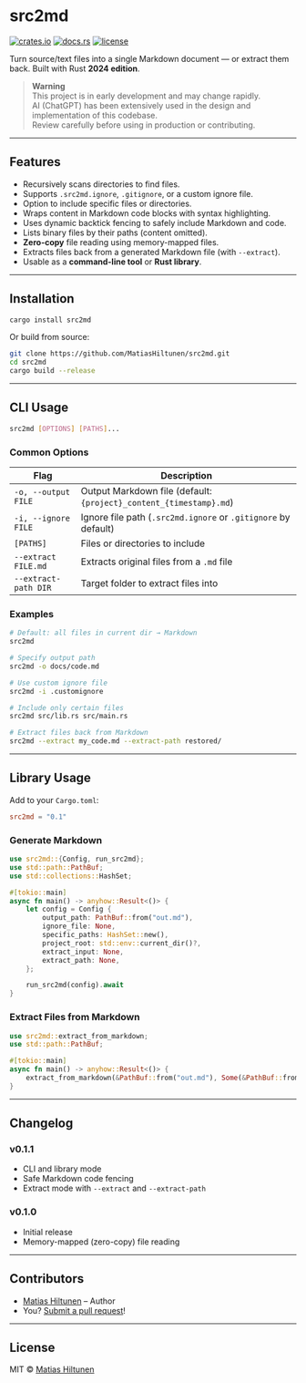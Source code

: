 # src2md

[![crates.io](https://img.shields.io/crates/v/src2md.svg)](https://crates.io/crates/src2md)
[![docs.rs](https://docs.rs/src2md/badge.svg)](https://docs.rs/src2md)
[![license](https://img.shields.io/crates/l/src2md.svg)](https://github.com/MatiasHiltunen/src2md/blob/main/LICENSE)

Turn source/text files into a single Markdown document — or extract them back. Built with Rust **2024 edition**.

> **Warning**  
> This project is in early development and may change rapidly.  
> AI (ChatGPT) has been extensively used in the design and implementation of this codebase.  
> Review carefully before using in production or contributing.

---

## Features

- Recursively scans directories to find files.
- Supports `.src2md.ignore`, `.gitignore`, or a custom ignore file.
- Option to include specific files or directories.
- Wraps content in Markdown code blocks with syntax highlighting.
- Uses dynamic backtick fencing to safely include Markdown and code.
- Lists binary files by their paths (content omitted).
- **Zero-copy** file reading using memory-mapped files.
- Extracts files back from a generated Markdown file (with `--extract`).
- Usable as a **command-line tool** or **Rust library**.

---

## Installation

```bash
cargo install src2md
```

Or build from source:

```bash
git clone https://github.com/MatiasHiltunen/src2md.git
cd src2md
cargo build --release
```

---

## CLI Usage

```bash
src2md [OPTIONS] [PATHS]...
```

### Common Options

| Flag                  | Description                                                        |
|-----------------------|--------------------------------------------------------------------|
| `-o, --output FILE`    | Output Markdown file (default: `{project}_content_{timestamp}.md`) |
| `-i, --ignore FILE`    | Ignore file path (`.src2md.ignore` or `.gitignore` by default)     |
| `[PATHS]`              | Files or directories to include                                    |
| `--extract FILE.md`    | Extracts original files from a `.md` file                          |
| `--extract-path DIR`   | Target folder to extract files into                                |

### Examples

```bash
# Default: all files in current dir → Markdown
src2md

# Specify output path
src2md -o docs/code.md

# Use custom ignore file
src2md -i .customignore

# Include only certain files
src2md src/lib.rs src/main.rs

# Extract files back from Markdown
src2md --extract my_code.md --extract-path restored/
```

---

## Library Usage

Add to your `Cargo.toml`:

```toml
src2md = "0.1"
```

### Generate Markdown

```rust
use src2md::{Config, run_src2md};
use std::path::PathBuf;
use std::collections::HashSet;

#[tokio::main]
async fn main() -> anyhow::Result<()> {
    let config = Config {
        output_path: PathBuf::from("out.md"),
        ignore_file: None,
        specific_paths: HashSet::new(),
        project_root: std::env::current_dir()?,
        extract_input: None,
        extract_path: None,
    };

    run_src2md(config).await
}
```

### Extract Files from Markdown

```rust
use src2md::extract_from_markdown;
use std::path::PathBuf;

#[tokio::main]
async fn main() -> anyhow::Result<()> {
    extract_from_markdown(&PathBuf::from("out.md"), Some(&PathBuf::from("restored/"))).await
}
```

---

## Changelog

### v0.1.1
- CLI and library mode
- Safe Markdown code fencing
- Extract mode with `--extract` and `--extract-path`

### v0.1.0
- Initial release
- Memory-mapped (zero-copy) file reading

---

## Contributors

- [Matias Hiltunen](https://github.com/MatiasHiltunen) – Author  
- You? [Submit a pull request](https://github.com/MatiasHiltunen/src2md/pulls)!

---

## License

MIT © [Matias Hiltunen](https://github.com/MatiasHiltunen)
